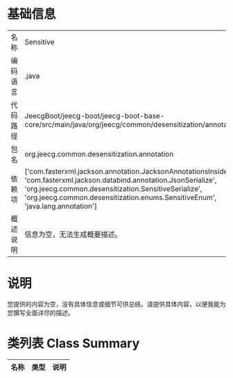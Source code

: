 # 基础信息

|      |      |
|------|------|
| 名称 | Sensitive |
| 编码语言 | .java |
| 代码路径 | JeecgBoot/jeecg-boot/jeecg-boot-base-core/src/main/java/org/jeecg/common/desensitization/annotation/Sensitive.java |
| 包名 | org.jeecg.common.desensitization.annotation |
| 依赖项 | ['com.fasterxml.jackson.annotation.JacksonAnnotationsInside', 'com.fasterxml.jackson.databind.annotation.JsonSerialize', 'org.jeecg.common.desensitization.SensitiveSerialize', 'org.jeecg.common.desensitization.enums.SensitiveEnum', 'java.lang.annotation'] |
| 概述说明 | 信息为空，无法生成概要描述。 |

# 说明

您提供的内容为空，没有具体信息或细节可供总结。请提供具体内容，以便我能为您撰写全面详尽的描述。

# 类列表 Class Summary

| 名称   | 类型  | 说明 |
|-------|------|-------------|




